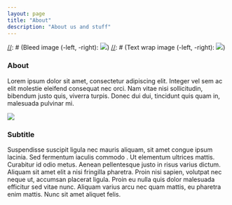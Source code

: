 ```yaml
---
layout: page
title: "About"
description: "About us and stuff"
---
```


[//]: # (Copy and paste the <img ...> tag below to add an image.)
[//]: # (Standard image: <img src="http://www.placekitten.com/300/200" class="image">)
[//]: # (Bleed image (-left, -right): <img src="http://www.placekitten.com/300/200" class="image image--bleed-left">)
[//]: # (Text wrap image (-left, -right): <img src="http://www.placekitten.com/300/200" class="image float-left">)

### About

Lorem ipsum dolor sit amet, consectetur adipiscing elit. Integer vel sem ac elit molestie eleifend consequat nec orci. Nam vitae nisi sollicitudin, bibendum justo quis, viverra turpis. Donec dui dui, tincidunt quis quam in, malesuada pulvinar mi.

<div class="row">
  <div class="col-xs-1" style="font-size: 16px;"><img src="/images/magnet.svg" class="image svg"></div>
  <div class="col-xs-11"><h3>Subtitle</h3></div>
</div>

Suspendisse suscipit ligula nec mauris aliquam, sit amet congue ipsum lacinia. Sed fermentum iaculis commodo
. Ut elementum ultrices mattis. Curabitur id odio metus. Aenean pellentesque justo in risus varius dictum. Aliquam sit amet elit a nisi fringilla pharetra. Proin nisi sapien, volutpat nec neque ut, accumsan placerat ligula. Proin eu nulla quis dolor malesuada efficitur sed vitae nunc. Aliquam varius arcu nec quam mattis, eu pharetra enim mattis. Nunc sit amet aliquet felis.
